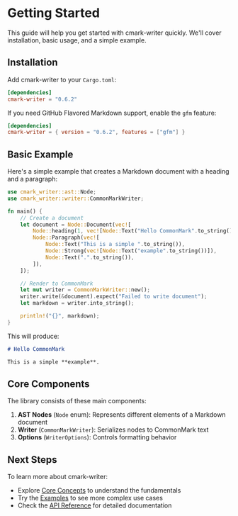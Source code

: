 # Getting Started

This guide will help you get started with cmark-writer quickly. We'll cover installation, basic usage, and a simple example.

## Installation

Add cmark-writer to your `Cargo.toml`:

```toml
[dependencies]
cmark-writer = "0.6.2"
```

If you need GitHub Flavored Markdown support, enable the `gfm` feature:

```toml
[dependencies]
cmark-writer = { version = "0.6.2", features = ["gfm"] }
```

## Basic Example

Here's a simple example that creates a Markdown document with a heading and a paragraph:

```rust
use cmark_writer::ast::Node;
use cmark_writer::writer::CommonMarkWriter;

fn main() {
    // Create a document
    let document = Node::Document(vec![
        Node::heading(1, vec![Node::Text("Hello CommonMark".to_string())]),
        Node::Paragraph(vec![
            Node::Text("This is a simple ".to_string()),
            Node::Strong(vec![Node::Text("example".to_string())]),
            Node::Text(".".to_string()),
        ]),
    ]);

    // Render to CommonMark
    let mut writer = CommonMarkWriter::new();
    writer.write(&document).expect("Failed to write document");
    let markdown = writer.into_string();

    println!("{}", markdown);
}
```

This will produce:

```markdown
# Hello CommonMark

This is a simple **example**.
```

## Core Components

The library consists of these main components:

1. **AST Nodes** (`Node` enum): Represents different elements of a Markdown document
2. **Writer** (`CommonMarkWriter`): Serializes nodes to CommonMark text
3. **Options** (`WriterOptions`): Controls formatting behavior

## Next Steps

To learn more about cmark-writer:

- Explore [Core Concepts](./core-concepts/index.md) to understand the fundamentals
- Try the [Examples](./examples/index.md) to see more complex use cases
- Check the [API Reference](../api/index.md) for detailed documentation
